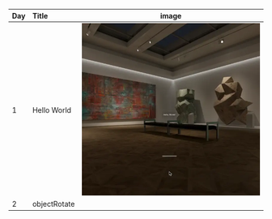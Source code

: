 | Day | Title | image |
|:--|:--|:--:|
| 1 | Hello World | <img width="600" alt="" src="img/a.webp"> |
| 2 | objectRotate | <img width="600" alt="" src="img/b.webp"> |
